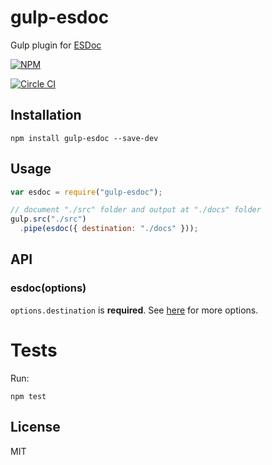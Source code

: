 # gulp-esdoc
Gulp plugin for [ESDoc](https://esdoc.org/)

[![NPM](https://nodei.co/npm/gulp-esdoc.png)](https://npmjs.org/package/gulp-esdoc)

[![Circle CI](https://circleci.com/gh/nanopx/gulp-esdoc.svg?style=shield&circle-token=bed625bfea8a6be44a43f8455b2db0b51b5984a1)](https://circleci.com/gh/nanopx/gulp-esdoc)

## Installation

```
npm install gulp-esdoc --save-dev
```

## Usage

```JavaScript
var esdoc = require("gulp-esdoc");

// document "./src" folder and output at "./docs" folder
gulp.src("./src")
  .pipe(esdoc({ destination: "./docs" }));
```

## API

### esdoc(options)

`options.destination` is **required**.
See [here](https://esdoc.org/config.html) for more options.

# Tests

Run:

```
npm test
```

## License
MIT
